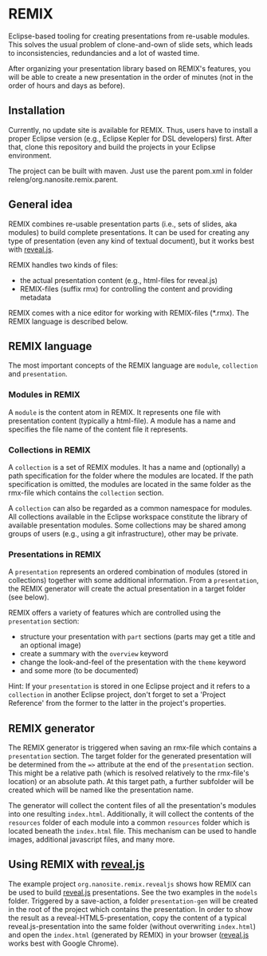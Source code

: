REMIX
=====

Eclipse-based tooling for creating presentations from re-usable modules.
This solves the usual problem of clone-and-own of slide sets, which leads
to inconsistencies, redundancies and a lot of wasted time.

After organizing your presentation library based on REMIX's features,
you will be able to create a new presentation in the order of minutes
(not in the order of hours and days as before).


## Installation

Currently, no update site is available for REMIX.
Thus, users have to install a proper Eclipse version
(e.g., Eclipse Kepler for DSL developers) first.
After that, clone this repository and build the projects
in your Eclipse environment.

The project can be built with maven. Just use the parent pom.xml
in folder releng/org.nanosite.remix.parent.


## General idea

REMIX combines re-usable presentation parts (i.e., sets of slides, aka modules)
to build complete presentations. It can be used for creating any type of presentation
(even any kind of textual document), but it works best with [reveal.js](http://lab.hakim.se/reveal-js/).

REMIX handles two kinds of files:
- the actual presentation content (e.g., html-files for reveal.js)
- REMIX-files (suffix rmx) for controlling the content and providing metadata

REMIX comes with a nice editor for working with REMIX-files (*.rmx).
The REMIX language is described below.


## REMIX language

The most important concepts of the REMIX language are
<code>module</code>, <code>collection</code> and <code>presentation</code>.

### Modules in REMIX

A <code>module</code> is the content atom in REMIX. It represents
one file with presentation content (typically a html-file). A module
has a name and specifies the file name of the content file it represents.


### Collections in REMIX

A <code>collection</code> is a set of REMIX modules. It has a name and
(optionally) a path specification for the folder where the modules are located.
If the path specification is omitted, the modules are located in the same
folder as the rmx-file which contains the <code>collection</code> section.

A <code>collection</code> can also be regarded as a common namespace for 
modules. All collections available in the Eclipse workspace constitute
the library of available presentation modules. Some collections may be shared
among groups of users (e.g., using a git infrastructure), other may be private.


### Presentations in REMIX

A <code>presentation</code> represents an ordered combination of modules
(stored in collections) together with some additional information.
From a <code>presentation</code>, the REMIX generator will create the actual
presentation in a target folder (see below).

REMIX offers a variety of features which are controlled using the 
<code>presentation</code> section:
- structure your presentation with <code>part</code> sections
  (parts may get a title and an optional image)
- create a summary with the <code>overview</code> keyword
- change the look-and-feel of the presentation with the <code>theme</code> keyword
- and some more (to be documented)

Hint: If your <code>presentation</code> is stored in one Eclipse project
and it refers to a <code>collection</code> in another Eclipse project,
don't forget to set a 'Project Reference' from the former to the latter in 
the project's properties.


## REMIX generator

The REMIX generator is triggered when saving an rmx-file which contains
a <code>presentation</code> section. The target folder for the 
generated presentation will be determined from the <code>=></code> attribute
at the end of the <code>presentation</code> section. This might be a relative path
(which is resolved relatively to the rmx-file's location) or an absolute path.
At this target path, a further subfolder will be created which will be named
like the presentation name.

The generator will collect the content files of
all the presentation's modules into one resulting <code>index.html</code>.
Additionally, it will collect the contents of the <code>resources</code>
folder of each module into a common <code>resources</code> folder which is
located beneath the <code>index.html</code> file. This mechanism can be used
to handle images, additional javascript files, and many more.


## Using REMIX with [reveal.js](http://lab.hakim.se/reveal-js/)

The example project <code>org.nanosite.remix.revealjs</code> shows how
REMIX can be used to build [reveal.js](http://lab.hakim.se/reveal-js/)
presentations.
See the two examples in the <code>models</code> folder.
Triggered by a save-action, a folder <code>presentation-gen</code>
will be created in the root of the project which contains the presentation.
In order to show the result as a reveal-HTML5-presentation, copy the
content of a typical reveal.js-presentation into the same folder
(without overwriting <code>index.html</code>) and open
the <code>index.html</code> (generated by REMIX) in your browser
([reveal.js](http://lab.hakim.se/reveal-js/) works best with Google Chrome).


